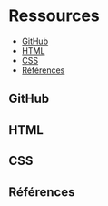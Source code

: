 # Ressources

- [GitHub](https://github.com/pedroseromenho/ressources/#GitHub)
- [HTML](https://github.com/pedroseromenho/ressources/#HTML)
- [CSS](https://github.com/pedroseromenho/ressources/#CSS)
- [Références](https://github.com/pedroseromenho/ressources/#Références)

## GitHub
## HTML
## CSS
## Références
